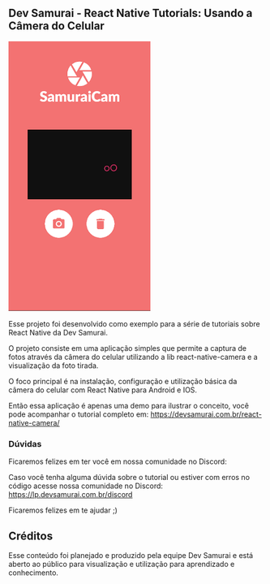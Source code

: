 ## Dev Samurai - React Native Tutorials: Usando a Câmera do Celular

![SamuraiCam - Aplicativo de exemplo](samuraicam.png)

Esse projeto foi desenvolvido como exemplo para a série de tutoriais sobre React Native da Dev Samurai.

O projeto consiste em uma aplicação simples que permite a captura de fotos através da câmera do celular utilizando a lib react-native-camera e a visualização da foto tirada.

O foco principal é na instalação, configuração e utilização básica da câmera do celular com React Native para Android e IOS.

Então essa aplicação é apenas uma demo para ilustrar o conceito, você pode acompanhar o tutorial completo em: https://devsamurai.com.br/react-native-camera/

### Dúvidas

Ficaremos felizes em ter você em nossa comunidade no Discord:

Caso você tenha alguma dúvida sobre o tutorial ou estiver com erros no código acesse nossa comunidade no Discord: https://lp.devsamurai.com.br/discord

Ficaremos felizes em te ajudar ;)

## Créditos

Esse conteúdo foi planejado e produzido pela equipe Dev Samurai e está aberto ao público para visualização e utilização para aprendizado e conhecimento.
